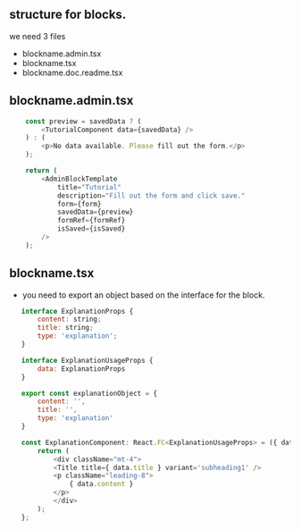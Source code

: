 
## structure for blocks.
we need 3 files
   - blockname.admin.tsx
   - blockname.tsx
   - blockname.doc.readme.tsx


## blockname.admin.tsx

```javascript
    const preview = savedData ? (
        <TutorialComponent data={savedData} />
    ) : (
        <p>No data available. Please fill out the form.</p>
    );

    return (
        <AdminBlockTemplate
            title="Tutorial"
            description="Fill out the form and click save."
            form={form}
            savedData={preview}
            formRef={formRef}
            isSaved={isSaved}
        />
    );
```

## blockname.tsx

 - you need to export an object based on the interface for the block.

 ```javascript
    interface ExplanationProps {
        content: string;
        title: string;
        type: 'explanation';
    }

    interface ExplanationUsageProps {
        data: ExplanationProps
    }

    export const explanationObject = {
        content: '',
        title: '',
        type: 'explanation'
    }

    const ExplanationComponent: React.FC<ExplanationUsageProps> = ({ data }) => {
        return (
            <div className="mt-4">
            <Title title={ data.title } variant='subheading1' />
            <p className="leading-8">
                { data.content }
            </p>
            </div>
        );
    };
 ```